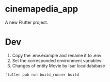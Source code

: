 # cinemapedia_app

A new Flutter project.

# Dev
1. Copy the .env.example and rename it to .env
2. Set the corresponded environment variables
3. Changes of entity Movie by Isar localdatabase
```
flutter pub run build_runner build
```
